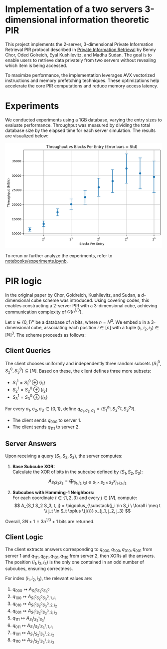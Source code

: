 # Implementation of a two servers 3-dimensional information theoretic PIR
This project implements the 2-server, 3-dimensional Private Information Retrieval PIR protocol described in [Private Information Retrieval](https://dl.acm.org/doi/pdf/10.1145/293347.293350) by Benny Chor, Oded Golreich, Eyal Kushilevitz, and Madhu Sudan. The goal is to enable users to retrieve data privately from two servers without revealing which item is being accessed.

To maximize performance, the implementation leverages AVX vectorized instructions and memory prefetching techniques. These optimizations help accelerate the core PIR computations and reduce memory access latency.

# Experiments
We conducted experiments using a 1GB database, varying the entry sizes to evaluate performance. Throughput was measured by dividing the total database size by the elapsed time for each server simulation. The results are visualized below:

![Experimental Results](experiments.png)

To rerun or further analyze the experiments, refer to [notebooks/experiments.ipynb](notebooks/experiments.ipynb).

# PIR logic
In the original paper by Chor, Goldreich, Kushilevitz, and Sudan, a $d$-dimensional cube scheme was introduced. Using covering codes, this enables constructing a 2-server PIR with a 3-dimensional cube, achieving communication complexity of $O(n^{1/3})$.

Let $x \in \{0,1\}^n$ be a database of $n$ bits, where $n = N^3$. We embed $x$ in a 3-dimensional cube, associating each position $i \in [n]$ with a tuple $(i_1, i_2, i_3) \in [N]^3$. The scheme proceeds as follows:

## Client Queries

The client chooses uniformly and independently three random subsets $(S_1^0, S_2^0, S_3^0) \subseteq [N]$. Based on these, the client defines three more subsets:
- $S_1^1 = S_1^0 \oplus \{i_1\}$
- $S_2^1 = S_2^0 \oplus \{i_2\}$
- $S_3^1 = S_3^0 \oplus \{i_3\}$

For every $\sigma_1, \sigma_2, \sigma_3 \in \{0,1\}$, define $q_{\sigma_1,\sigma_2,\sigma_3} = (S_1^{\sigma_1}, S_2^{\sigma_2}, S_3^{\sigma_3})$.

- The client sends $q_{000}$ to server 1.
- The client sends $q_{111}$ to server 2.

## Server Answers

Upon receiving a query $(S_1, S_2, S_3)$, the server computes:

1. **Base Subcube XOR:**  
    Calculate the XOR of bits in the subcube defined by $(S_1, S_2, S_3)$:
    $$
    A_{S_1 S_2 S_3} = \bigoplus_{(j_1, j_2, j_3) \in S_1 \times S_2 \times S_3} x_{j_1, j_2, j_3}
    $$

2. **Subcubes with Hamming-1 Neighbors:**  
    For each coordinate $t \in \{1,2,3\}$ and every $j \in [N]$, compute:
    $$
    A_{S_1 S_2 S_3, t, j} = \bigoplus_{\substack{j_i \in S_i \ \forall i \neq t \\ j_t \in S_t \oplus \{j\}}} x_{j_1, j_2, j_3}
    $$

Overall, $3N + 1 = 3n^{1/3} + 1$ bits are returned.

## Client Logic

The client extracts answers corresponding to $q_{000}, q_{100}, q_{010}, q_{001}$ from server 1 and $q_{111}, q_{011}, q_{101}, q_{110}$ from server 2, then XORs all the answers. The position $(i_1, i_2, i_3)$ is the only one contained in an odd number of subcubes, ensuring correctness.

For index $(i_1, i_2, i_3)$, the relevant values are:

1. $q_{000} \mapsto A_{S^0_1 S^0_2 S^0_3}$
2. $q_{100} \mapsto A_{S^0_1 S^0_2 S^0_3, 1, i_1}$
3. $q_{010} \mapsto A_{S^0_1 S^0_2 S^0_3, 2, i_2}$
4. $q_{001} \mapsto A_{S^0_1 S^0_2 S^0_3, 3, i_3}$
5. $q_{111} \mapsto A_{S^1_1 S^1_2 S^1_3}$
6. $q_{011} \mapsto A_{S^1_1 S^1_2 S^1_3, 1, i_1}$
7. $q_{101} \mapsto A_{S^1_1 S^1_2 S^1_3, 2, i_2}$
8. $q_{110} \mapsto A_{S^1_1 S^1_2 S^1_3, 3, i_3}$